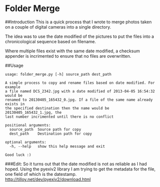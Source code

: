 Folder Merge
============
##Introduction
This is a quick process that I wrote to merge photos taken on a couple of digital cameras into a single directory.

The idea was to use the date modified of the pictures to put the files into a chronicological sequence based on filename.

Where multiple files exist with the same date modified, a checksum appender is incrimented to ensure that no files are overwritten.

##Usage
```
usage: folder_merge.py [-h] source_path dest_path

A simple process to copy and rename files based on date modified. For example
a file named DCS_2342.jpg with a date modified of 2013-04-05 16:54:32 would be
renamed to 20130405_165432_0.jpg. If a file of the same name already exists in
the specified destination then the name would be 20130405_165432_1.jpg, the
last number incrimented until there is no conflict

positional arguments:
  source_path  Source path for copy
  dest_path    Destination path for copy

optional arguments:
  -h, --help   show this help message and exit

Good luck :)
```

###Edit:
So it turns out that the date modified is not as reliable as I had hoped.
Using the pyexiv2 library I am trying to get the metadata for the file, one field of which is the datestamp.
http://tilloy.net/dev/pyexiv2/download.html